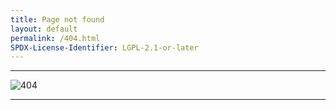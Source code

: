 ```yaml
---
title: Page not found
layout: default
permalink: /404.html
SPDX-License-Identifier: LGPL-2.1-or-later
---
```


---

<div class="container">
  <img src="https://media.discordapp.net/attachments/1074079942792462478/1180678907196887080/test.gif" alt="404"/>
</div>

---
